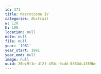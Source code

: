 ```yaml
---
id: 371
title: Macrocosme IV
categories: Abstrait
w: 120
h: 100
location: null
note: null
file: null
year: '1981'
year_start: 1981
year_end: null
image: null
uuid: 20ec9f1e-df2f-493c-9cdd-0363dc4589be
---
```


